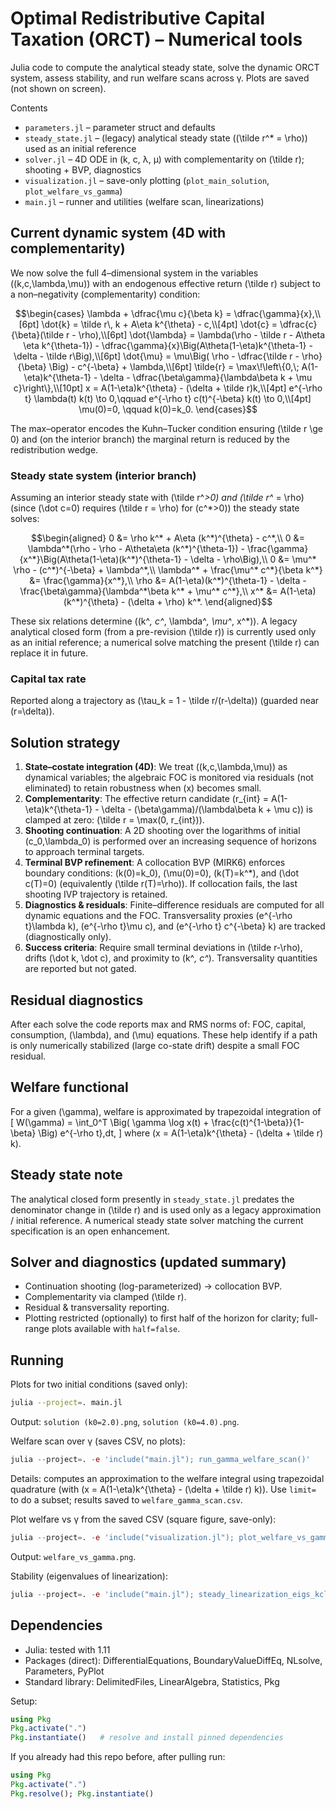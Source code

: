 # Optimal Redistributive Capital Taxation (ORCT) – Numerical tools

Julia code to compute the analytical steady state, solve the dynamic ORCT system, assess stability, and run welfare scans across γ. Plots are saved (not shown on screen).

Contents
- `parameters.jl` – parameter struct and defaults
- `steady_state.jl` – (legacy) analytical steady state (\(\tilde r^* = \rho\)) used as an initial reference
- `solver.jl` – 4D ODE in (k, c, λ, μ) with complementarity on \(\tilde r\); shooting + BVP, diagnostics
- `visualization.jl` – save-only plotting (`plot_main_solution`, `plot_welfare_vs_gamma`)
- `main.jl` – runner and utilities (welfare scan, linearizations)

## Current dynamic system (4D with complementarity)

We now solve the full 4–dimensional system in the variables \((k,c,\lambda,\mu)\) with an endogenous effective return \(\tilde r\) subject to a non–negativity (complementarity) condition:

```math
\begin{cases}
\lambda + \dfrac{\mu c}{\beta k} = \dfrac{\gamma}{x},\\[6pt]
\dot{k} = \tilde r\, k + A\eta k^{\theta} - c,\\[4pt]
\dot{c} = \dfrac{c}{\beta}(\tilde r - \rho),\\[6pt]
\dot{\lambda} = \lambda(\rho - \tilde r - A\theta \eta k^{\theta-1}) - \dfrac{\gamma}{x}\Big(A\theta(1-\eta)k^{\theta-1} - \delta - \tilde r\Big),\\[6pt]
\dot{\mu} = \mu\Big( \rho - \dfrac{\tilde r - \rho}{\beta} \Big) - c^{-\beta} + \lambda,\\[6pt]
	\tilde{r} = \max\!\left\{0,\; A(1-\eta)k^{\theta-1} - \delta - \dfrac{\beta\gamma}{\lambda\beta k + \mu c}\right\},\\[10pt]
x = A(1-\eta)k^{\theta} - (\delta + \tilde r)k,\\[4pt]
e^{-\rho t} \lambda(t) k(t) \to 0,\qquad e^{-\rho t} c(t)^{-\beta} k(t) \to 0,\\[4pt]
\mu(0)=0, \qquad k(0)=k_0.
\end{cases}
```

The max–operator encodes the Kuhn–Tucker condition ensuring \(\tilde r \ge 0\) and (on the interior branch) the marginal return is reduced by the redistribution wedge.

### Steady state system (interior branch)

Assuming an interior steady state with \(\tilde r^*>0\) and \(\tilde r^* = \rho\) (since \(\dot c=0\) requires \(\tilde r = \rho\) for \(c^*>0\)) the steady state solves:

```math
\begin{aligned}
0 &= \rho k^* + A\eta (k^*)^{\theta} - c^*,\\
0 &= \lambda^*(\rho - \rho - A\theta\eta (k^*)^{\theta-1}) - \frac{\gamma}{x^*}\Big(A\theta(1-\eta)(k^*)^{\theta-1} - \delta - \rho\Big),\\
0 &= \mu^* \rho - (c^*)^{-\beta} + \lambda^*,\\
\lambda^* + \frac{\mu^* c^*}{\beta k^*} &= \frac{\gamma}{x^*},\\
\rho &= A(1-\eta)(k^*)^{\theta-1} - \delta - \frac{\beta\gamma}{\lambda^*\beta k^* + \mu^* c^*},\\
x^* &= A(1-\eta)(k^*)^{\theta} - (\delta + \rho) k^*.
\end{aligned}
```

These six relations determine \((k^*, c^*, \lambda^*, \mu^*, x^*)\). A legacy analytical closed form (from a pre-revision \(\tilde r\)) is currently used only as an initial reference; a numerical solve matching the present \(\tilde r\) can replace it in future.

### Capital tax rate

Reported along a trajectory as \(\tau_k = 1 - \tilde r/(r-\delta)\) (guarded near \(r=\delta\)).

## Solution strategy

1. **State–costate integration (4D)**: We treat \((k,c,\lambda,\mu)\) as dynamical variables; the algebraic FOC is monitored via residuals (not eliminated) to retain robustness when \(x\) becomes small.
2. **Complementarity**: The effective return candidate \(r_{int} = A(1-\eta)k^{\theta-1} - \delta - (\beta\gamma)/(\lambda\beta k + \mu c)\) is clamped at zero: \(\tilde r = \max(0, r_{int})\).
3. **Shooting continuation**: A 2D shooting over the logarithms of initial \(c_0,\lambda_0\) is performed over an increasing sequence of horizons to approach terminal targets.
4. **Terminal BVP refinement**: A collocation BVP (MIRK6) enforces boundary conditions: \(k(0)=k_0\), \(\mu(0)=0\), \(k(T)=k^*\), and \(\dot c(T)=0\) (equivalently \(\tilde r(T)=\rho\)). If collocation fails, the last shooting IVP trajectory is retained.
5. **Diagnostics & residuals**: Finite–difference residuals are computed for all dynamic equations and the FOC. Transversality proxies \(e^{-\rho t}\lambda k\), \(e^{-\rho t}\mu c\), and \(e^{-\rho t} c^{-\beta} k\) are tracked (diagnostically only).
6. **Success criteria**: Require small terminal deviations in \(\tilde r-\rho\), drifts \(\dot k, \dot c\), and proximity to \(k^*, c^*\). Transversality quantities are reported but not gated.

## Residual diagnostics

After each solve the code reports max and RMS norms of: FOC, capital, consumption, \(\lambda\), and \(\mu\) equations. These help identify if a path is only numerically stabilized (large co-state drift) despite a small FOC residual.

## Welfare functional

For a given \(\gamma\), welfare is approximated by trapezoidal integration of
\[
W(\gamma) = \int_0^T \Big( \gamma \log x(t) + \frac{c(t)^{1-\beta}}{1-\beta} \Big) e^{-\rho t}\,dt,
\]
where \(x = A(1-\eta)k^{\theta} - (\delta + \tilde r) k\).

## Steady state note

The analytical closed form presently in `steady_state.jl` predates the denominator change in \(\tilde r\) and is used only as a legacy approximation / initial reference. A numerical steady state solver matching the current specification is an open enhancement.

## Solver and diagnostics (updated summary)

- Continuation shooting (log-parameterized) → collocation BVP.
- Complementarity via clamped \(\tilde r\).
- Residual & transversality reporting.
- Plotting restricted (optionally) to first half of the horizon for clarity; full-range plots available with `half=false`.

## Running

Plots for two initial conditions (saved only):

```bash
julia --project=. main.jl
```

Output: `solution (k0=2.0).png`, `solution (k0=4.0).png`.

Welfare scan over γ (saves CSV, no plots):

```julia
julia --project=. -e 'include("main.jl"); run_gamma_welfare_scan()'
```

Details: computes an approximation to the welfare integral using trapezoidal quadrature (with \(x = A(1-\eta)k^{\theta} - (\delta + \tilde r) k\)). Use `limit=` to do a subset; results saved to `welfare_gamma_scan.csv`.

Plot welfare vs γ from the saved CSV (square figure, save-only):

```julia
julia --project=. -e 'include("visualization.jl"); plot_welfare_vs_gamma()'
```

Output: `welfare_vs_gamma.png`.

Stability (eigenvalues of linearization):

```julia
julia --project=. -e 'include("main.jl"); steady_linearization_eigs_kclm()'    # (k,c,λ,μ)
```



## Dependencies

- Julia: tested with 1.11
- Packages (direct): DifferentialEquations, BoundaryValueDiffEq, NLsolve, Parameters, PyPlot
- Standard library: DelimitedFiles, LinearAlgebra, Statistics, Pkg

Setup:
```julia
using Pkg
Pkg.activate(".")
Pkg.instantiate()   # resolve and install pinned dependencies
```

If you already had this repo before, after pulling run:
```julia
using Pkg
Pkg.activate(".")
Pkg.resolve(); Pkg.instantiate()
```
